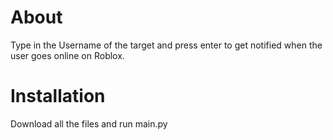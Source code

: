# About
Type in the Username of the target and press enter to get notified when the user goes online on Roblox. 

# Installation
Download all the files and run main.py

